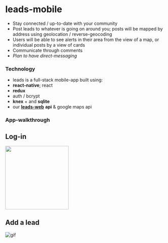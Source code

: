 # leads-mobile
* Stay connected / up-to-date with your community
 * Post leads to whatever is going on around you; posts will be mapped by address using geolocation / reverse-geocoding
 * Users will be able to see alerts in their area from the view of a map, or individual posts by a view of cards
 * Communicate through comments
  * *Plan to have direct-messaging*
 
 ### Technology
 * leads is a full-stack mobile-app built using:
  * **react-native**; react
  * **redux**
  * auth / bcrypt
  * **knex** + and **sqlite**
  * our [**leads-web**](https://github.com/talor-hammond/leads-web) **api** & google maps api
  
### App-walkthrough
## Log-in
<img src="https://i.gyazo.com/0297bb1b8b09edd3f9c7cf6cd2a38058.png" width="200"/>

## Add a lead
![gif](https://im4.ezgif.com/tmp/ezgif-4-8c9a2ee545.gif)

